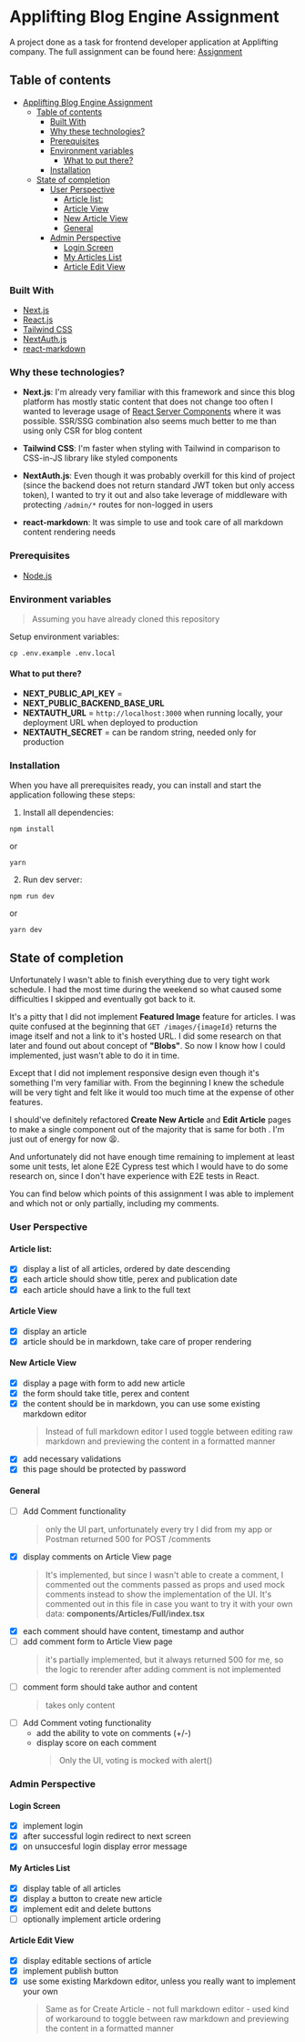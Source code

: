 # Applifting Blog Engine Assignment

A project done as a task for frontend developer application at Applifting company. The full assignment can be found here: [Assignment](https://github.com/Applifting/fullstack-exercise/blob/master/assignment.md#frontend-developer-exercise)

## Table of contents

- [Applifting Blog Engine Assignment](#applifting-blog-engine-assignment)
  - [Table of contents](#table-of-contents)
    - [Built With](#built-with)
    - [Why these technologies?](#why-these-technologies)
    - [Prerequisites](#prerequisites)
    - [Environment variables](#environment-variables)
      - [What to put there?](#what-to-put-there)
    - [Installation](#installation)
  - [State of completion](#state-of-completion)
    - [User Perspective](#user-perspective)
      - [Article list:](#article-list)
      - [Article View](#article-view)
      - [New Article View](#new-article-view)
      - [General](#general)
    - [Admin Perspective](#admin-perspective)
      - [Login Screen](#login-screen)
      - [My Articles List](#my-articles-list)
      - [Article Edit View](#article-edit-view)

### Built With

- [Next.js](https://nextjs.org/)
- [React.js](https://reactjs.org/)
- [Tailwind CSS](https://tailwindcss.com/)
- [NextAuth.js](https://next-auth.js.org/)
- [react-markdown](https://github.com/remarkjs/react-markdown)

### Why these technologies?

- **Next.js**: I'm already very familiar with this framework and since this blog platform has mostly static content that does not change too often I wanted to leverage usage of [React Server Components](https://nextjs.org/docs/advanced-features/react-18/server-components) where it was possible. SSR/SSG combination also seems much better to me than using only CSR for blog content

- **Tailwind CSS**: I'm faster when styling with Tailwind in comparison to CSS-in-JS library like styled components

- **NextAuth.js**: Even though it was probably overkill for this kind of project (since the backend does not return standard JWT token but only access token), I wanted to try it out and also take leverage of middleware with protecting `/admin/*` routes for non-logged in users

- **react-markdown**: It was simple to use and took care of all markdown content rendering needs

### Prerequisites

- [Node.js](https://nodejs.org/)

### Environment variables

> Assuming you have already cloned this repository

Setup environment variables:

```
cp .env.example .env.local
```

#### What to put there?

- **NEXT_PUBLIC_API_KEY** =
- **NEXT_PUBLIC_BACKEND_BASE_URL**
- **NEXTAUTH_URL** = `http://localhost:3000` when running locally, your deployment URL when deployed to production
- **NEXTAUTH_SECRET** = can be random string, needed only for production

### Installation

When you have all prerequisites ready, you can install and start the application following these steps:

1. Install all dependencies:

```
npm install
```

or

```
yarn
```

2. Run dev server:

```
npm run dev
```

or

```
yarn dev
```

## State of completion

Unfortunately I wasn't able to finish everything due to very tight work schedule. I had the most time during the weekend so what caused some difficulties I skipped and eventually got back to it.

It's a pitty that I did not implement **Featured Image** feature for articles. I was quite confused at the beginning that `GET /images/{imageId}` returns the image itself and not a link to it's hosted URL. I did some research on that later and found out about concept of **"Blobs"**. So now I know how I could implemented, just wasn't able to do it in time.

Except that I did not implement responsive design even though it's something I'm very familiar with. From the beginning I knew the schedule will be very tight and felt like it would too much time at the expense of other features.

I should've definitely refactored **Create New Article** and **Edit Article** pages to make a single component out of the majority that is same for both . I'm just out of energy for now 😫.

And unfortunately did not have enough time remaining to implement at least some unit tests, let alone E2E Cypress test which I would have to do some research on, since I don't have experience with E2E tests in React.

You can find below which points of this assignment I was able to implement and which not or only partially, including my comments.

### User Perspective

#### Article list:

- [x] display a list of all articles, ordered by date descending
- [x] each article should show title, perex and publication date
- [x] each article should have a link to the full text

#### Article View

- [x] display an article
- [x] article should be in markdown, take care of proper rendering

#### New Article View

- [x] display a page with form to add new article
- [x] the form should take title, perex and content
- [x] the content should be in markdown, you can use some existing markdown editor
  > Instead of full markdown editor I used toggle between editing raw markdown and previewing the content in a formatted manner
- [x] add necessary validations
- [x] this page should be protected by password

#### General

- [ ] Add Comment functionality
  > only the UI part, unfortunately every try I did from my app or Postman returned 500 for POST /comments
- [x] display comments on Article View page
  > It's implemented, but since I wasn't able to create a comment, I commented out the comments passed as props and used mock comments instead to show the implementation of the UI. It's commented out in this file in case you want to try it with your own data: **components/Articles/Full/index.tsx**
- [x] each comment should have content, timestamp and author
- [ ] add comment form to Article View page
  > it's partially implemented, but it always returned 500 for me, so the logic to rerender after adding comment is not implemented
- [ ] comment form should take author and content
  > takes only content
- [ ] Add Comment voting functionality
  - add the ability to vote on comments (+/-)
  - display score on each comment
    > Only the UI, voting is mocked with alert()

### Admin Perspective

#### Login Screen

- [x] implement login
- [x] after successful login redirect to next screen
- [x] on unsuccesful login display error message

#### My Articles List

- [x] display table of all articles
- [x] display a button to create new article
- [x] implement edit and delete buttons
- [ ] optionally implement article ordering

#### Article Edit View

- [x] display editable sections of article
- [x] implement publish button
- [x] use some existing Markdown editor, unless you really want to implement your own
  > Same as for Create Article - not full markdown editor - used kind of workaround to toggle between raw markdown and previewing the content in a formatted manner
